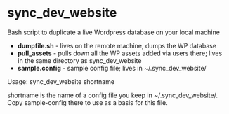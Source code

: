 # sync_dev_website

Bash script to duplicate a live Wordpress database on your local machine

* **dumpfile.sh** - lives on the remote machine, dumps the WP database
* **pull_assets** - pulls down all the WP assets added via users there; lives in the same directory as sync_dev_website
* **sample.config** - sample config file; lives in ~/.sync_dev_website/

Usage: sync_dev_website shortname

shortname is the name of a config file you keep in ~/.sync_dev_website/. Copy sample-config there to use as a basis for this file.
